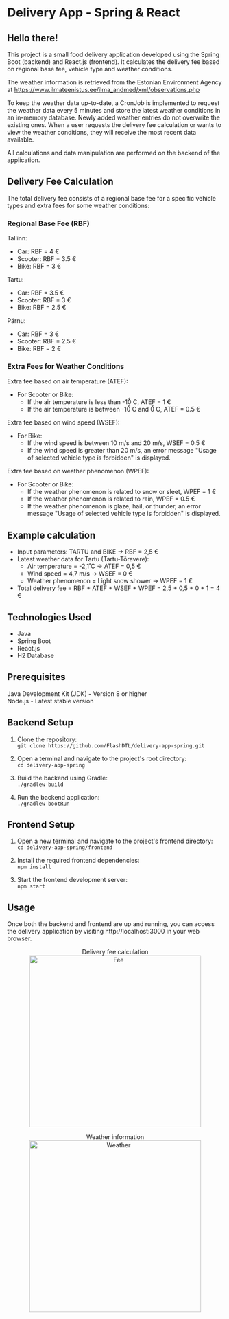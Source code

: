 # Delivery App - Spring & React

## Hello there!

This project is a small food delivery application developed using the Spring Boot (backend) and React.js (frontend). It calculates the delivery fee based on regional base fee, vehicle type and weather conditions. <br>

The weather information is retrieved from the Estonian Environment Agency at https://www.ilmateenistus.ee/ilma_andmed/xml/observations.php <br>

To keep the weather data up-to-date, a CronJob is implemented to request the weather data every 5 minutes and store the latest weather conditions in an in-memory database. 
Newly added weather entries do not overwrite the existing ones.
When a user requests the delivery fee calculation or wants to view the weather conditions, they will receive the most recent data available. <br>

All calculations and data manipulation are performed on the backend of the application.

## Delivery Fee Calculation
The total delivery fee consists of a regional
base fee for a specific vehicle types and extra fees for some weather conditions: <br>

### Regional Base Fee (RBF)
Tallinn: <br>
- Car: RBF = 4 €
- Scooter: RBF = 3.5 €
- Bike: RBF = 3 €

Tartu:

- Car: RBF = 3.5 €
- Scooter: RBF = 3 €
- Bike: RBF = 2.5 €

Pärnu:
- Car: RBF = 3 €
- Scooter: RBF = 2.5 €
- Bike: RBF = 2 €

### Extra Fees for Weather Conditions
Extra fee based on air temperature (ATEF):
- For Scooter or Bike:
  - If the air temperature is less than -10̊ C, ATEF = 1 €
  - If the air temperature is between -10̊ C and 0̊ C, ATEF = 0.5 €

Extra fee based on wind speed (WSEF):
- For Bike:
  - If the wind speed is between 10 m/s and 20 m/s, WSEF = 0.5 €
  - If the wind speed is greater than 20 m/s, an error message "Usage of selected vehicle type is forbidden" is displayed.
 
Extra fee based on weather phenomenon (WPEF):
- For Scooter or Bike:
  - If the weather phenomenon is related to snow or sleet, WPEF = 1 €
  - If the weather phenomenon is related to rain, WPEF = 0.5 €
  - If the weather phenomenon is glaze, hail, or thunder, an error message "Usage of selected vehicle type is forbidden" is displayed.

## Example calculation 
- Input parameters: TARTU and BIKE -> RBF = 2,5 €
- Latest weather data for Tartu (Tartu-Tõravere):
  - Air temperature = -2,1̊ C -> ATEF = 0,5 €
  - Wind speed = 4,7 m/s -> WSEF = 0 €
  - Weather phenomenon = Light snow shower -> WPEF = 1 €
- Total delivery fee = RBF + ATEF + WSEF + WPEF = 2,5 + 0,5 + 0 + 1 = 4 €

## Technologies Used
- Java
- Spring Boot
- React.js
- H2 Database

## Prerequisites
Java Development Kit (JDK) - Version 8 or higher <br>
Node.js - Latest stable version

## Backend Setup
1. Clone the repository: <br>
`git clone https://github.com/FlashDTL/delivery-app-spring.git`

2. Open a terminal and navigate to the project's root directory: <br>
`cd delivery-app-spring`

3. Build the backend using Gradle: <br>
`./gradlew build`

4. Run the backend application: <br>
`./gradlew bootRun`

## Frontend Setup
1. Open a new terminal and navigate to the project's frontend directory: <br>
`cd delivery-app-spring/frontend`

2. Install the required frontend dependencies: <br>
`npm install`

3. Start the frontend development server: <br>
`npm start`

## Usage
Once both the backend and frontend are up and running, you can access the delivery application by visiting http://localhost:3000 in your web browser. <br>

<p align="center">
  Delivery fee calculation <br>
  <img src="https://i.imgur.com/1n1GYdW.png" alt="Fee" width="400">
</p>

<p align="center">
  Weather information <br>
  <img src="https://i.imgur.com/jVNtKLF.png" alt="Weather" width="400">
</p>


